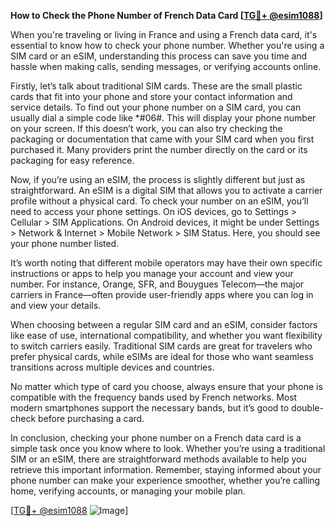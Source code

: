 **How to Check the Phone Number of French Data Card [[TG💪+ @esim1088](https://t.me/s/esim1088)]**

When you're traveling or living in France and using a French data card, it's essential to know how to check your phone number. Whether you're using a SIM card or an eSIM, understanding this process can save you time and hassle when making calls, sending messages, or verifying accounts online.

Firstly, let’s talk about traditional SIM cards. These are the small plastic cards that fit into your phone and store your contact information and service details. To find out your phone number on a SIM card, you can usually dial a simple code like *#06#. This will display your phone number on your screen. If this doesn’t work, you can also try checking the packaging or documentation that came with your SIM card when you first purchased it. Many providers print the number directly on the card or its packaging for easy reference.

Now, if you’re using an eSIM, the process is slightly different but just as straightforward. An eSIM is a digital SIM that allows you to activate a carrier profile without a physical card. To check your number on an eSIM, you’ll need to access your phone settings. On iOS devices, go to Settings > Cellular > SIM Applications. On Android devices, it might be under Settings > Network & Internet > Mobile Network > SIM Status. Here, you should see your phone number listed.

It’s worth noting that different mobile operators may have their own specific instructions or apps to help you manage your account and view your number. For instance, Orange, SFR, and Bouygues Telecom—the major carriers in France—often provide user-friendly apps where you can log in and view your details.

When choosing between a regular SIM card and an eSIM, consider factors like ease of use, international compatibility, and whether you want flexibility to switch carriers easily. Traditional SIM cards are great for travelers who prefer physical cards, while eSIMs are ideal for those who want seamless transitions across multiple devices and countries.

No matter which type of card you choose, always ensure that your phone is compatible with the frequency bands used by French networks. Most modern smartphones support the necessary bands, but it’s good to double-check before purchasing a card.

In conclusion, checking your phone number on a French data card is a simple task once you know where to look. Whether you’re using a traditional SIM or an eSIM, there are straightforward methods available to help you retrieve this important information. Remember, staying informed about your phone number can make your experience smoother, whether you’re calling home, verifying accounts, or managing your mobile plan.

[[TG💪+ @esim1088](https://t.me/s/esim1088) ![Image](https://i.postimg.cc/Y0z9fWf4/image.png)]
